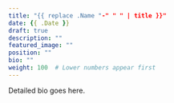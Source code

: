 ```yaml
---
title: "{{ replace .Name "-" " " | title }}"
date: {{ .Date }}
draft: true
description: ""
featured_image: ""
position: ""
bio: ""
weight: 100  # Lower numbers appear first
---
```


Detailed bio goes here.